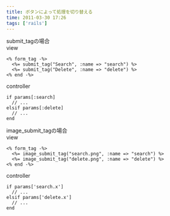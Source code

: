 ```yaml
---
title: ボタンによって処理を切り替える
time: 2011-03-30 17:26
tags: ['rails']
---
```


submit\_tagの場合  
view

```
<% form_tag -%>
  <%= submit_tag("Search", :name => "search") %>
  <%= submit_tag("Delete", :name => "delete") %>
<% end -%>
```

controller

```
if params[:search]
  // ...
elsif params[:delete]
  // ...
end
```

image\_submit\_tagの場合  
view

```
<% form_tag -%>
  <%= image_submit_tag("search.png", :name => "search") %>
  <%= image_submit_tag("delete.png", :name => "delete") %>
<% end -%>
```

controller

```
if params['search.x']
  // ...
elsif params['delete.x']
  // ...
end
```
